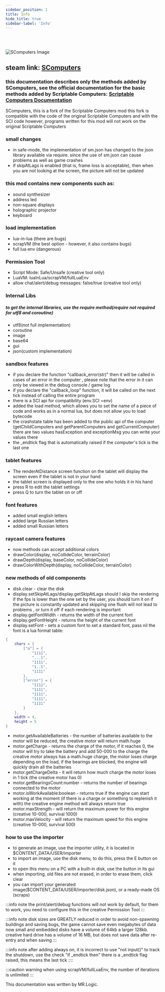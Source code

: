 ```yaml
---
sidebar_position: 1
title: Info
hide_title: true
sidebar-label: 'Info'
---
```


<br></br>

![SComputers Image](/img/SComputers.jpg)

## steam link: [SComputers](https://steamcommunity.com/sharedfiles/filedetails/?id=2949350596)

### this documentation describes only the methods added by SComputers, see the official documentation for the basic methods added by Scriptable Computers: [Scriptable Computers Documentation](https://steamcommunity.com/sharedfiles/filedetails/?id=2831560152)

SComputers, this is a fork of the Scriptable Computers mod
this fork is compatible with the code of the original Scriptable Computers and with the SCI code
however, programs written for this mod will not work on the original Scriptable Computers

### small changes
* in safe-mode, the implementation of sm.json has changed to the json library available via require. since the use of sm.json can cause problems as well as game crashes
* if skipAtLags is enabled (that is, frame loss is acceptable), then when you are not looking at the screen, the picture will not be updated

### this mod contains new components such as:
* sound synthesizer
* address led
* non-square displays
* holographic projector
* keyboard


### load implementation
* lua-in-lua   (there are bugs)
* scrapVM      (the best option - however, it also contains bugs)
* full lua env (dangerous)


### Permission Tool
* Script Mode: Safe/Unsafe (creative tool only)
* LuaVM: luaInLua/scrapVM/fullLuaEnv
* allow chat/alert/debug messages: false/true (creative tool only)


### Internal Libs
##### to get the internal libraries, use the require method(require not required for utf8 and coroutine)
* utf8(not full implementation)
* coroutine
* image
* base64
* gui
* json(custom implementation)

### sandbox features
* if you declare the function "callback_error(str)" then it will be called in cases of an error in the computer
, please note that the error in it can only be viewed in the debug console / game log
* if you declare the "callback_loop" function, it will be called on the next tick instead of calling the entire program
* there is a SCI api for compatibility (env.SCI =env)
* added the load method, which allows you to set the name of a piece of code and works as in a normal lua, but does not allow you to load bytecode
* the crashstate table has been added to the public api of the computer (getChildComputers and getParentComputers and getCurrentComputer)
there are two values hasException and exceptionMsg
you can write your values there
* the _endtick flag that is automatically raised if the computer's tick is the last one

### tablet features
* The renderAtDistance screen function on the tablet will display the screen even if the tablet is not in your hand
* the tablet screen is displayed only to the one who holds it in his hand
* press R to edit the tablet settings
* press Q to turn the tablet on or off

### font features
* added small english letters
* added large Russian letters
* added small Russian letters

### raycast camera features
* now methods can accept additional colors
* drawColor(display, noCollideColor, terrainColor)
* drawDepth(display, baseColor, noCollideColor)
* drawColorWithDepth(display, noCollideColor, terrainColor)

### new methods of old components
* disk.clear - clear the disk
* display.setSkipAtLags/display.getSkipAtLags
should I skip the rendering if the fps is lower than the one set by the user,
you should turn it on if the picture is constantly updated and skipping one flush will not lead to problems
, or turn it off if each rendering is important
* display.getFontWidth - returns the width of the current font
* display.getFontHeight - returns the height of the current font
* display.setFont - sets a custom font
to set a standard font, pass nil
the font is a lua format table:
```lua
{
    chars = {
        ["a"] = {
            "1111",
            "...1",
            "1111",
            "1..1",
            "1111"
        },
        ["error"] = {
            "1111",
            "1111",
            "1111",
            "1111",
            "1111"
        }
    },
    width = 4,
    height = 5
}
```
* motor.getAvailableBatteries - the number of batteries available to the motor will be reduced, the creative motor will return math.huge
* motor.getCharge - returns the charge of the motor, if it reaches 0, the motor will try to take the battery and add 50-000 to the charge
the creative motor always has a math.huge charge, the
motor loses charge depending on the load, if the bearings are blocked, the engine will quickly drain all the batteries
* motor.getChargeDelta - it will return how much charge the motor loses in 1 tick (the creative motor has 0)
* motor.getBearingsCount:number - returns the number of bearings connected to the motor
* motor.isWorkAvailable:boolean -
returns true if the engine can start working at the moment (if there is a charge or something to replenish it with)
the creative engine method will always return true
* motor.maxStrength - will return the maximum power for this engine (creative 10-000, survival 1000)
* motor.maxVelocity - will return the maximum speed for this engine (creative 10-000, survival 500)


### how to use the importer
* to generate an image, use the importer utility, it is located in $CONTENT_DATA/USER/importer
* to import an image, use the disk menu, to do this, press the E button on it
* to open this menu on a PC with a built-in disk, use the button in its gui
* when importing, old files are not erased, in order to erase them, click clear
* you can import your generated image($CONTENT_DATA/USER/importer/disk.json), or a ready-made OS (scraps)


:::info note
the print/alert/debug functions will not work by default, for them to work, you need to configure this in the creative Permission Tool
:::

:::info note
disk sizes are GREATLY reduced in order to avoid non-spawning buildings and saving bugs,
the game cannot save even megabytes of data
now small and embedded disks have a volume of 64kb
a larger 128kb.
creative hard drive has a volume of 16 MB, but does not save data after re-entry and when saving
:::

:::info note
after adding always on, it is incorrect to use "not input()" to track the shutdown,
use the check "if _endtick then" there is a _endtick flag raised, this means the last tick
::::

:::caution warning
when using scrapVM/fullLuaEnv, the number of iterations is unlimited
:::

This documentation was written by MR.Logic.